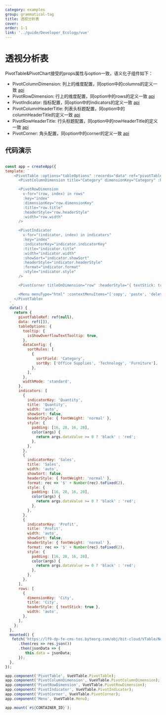 ```yaml
---
category: examples
group: grammatical-tag
title: 透视分析表
cover: 
order: 1-1
link: '../guide/Developer_Ecology/vue'
---
```


# 透视分析表

PivotTable&PivotChart接受的props属性与option一致，语义化子组件如下：

- PivotColumnDimension: 列上的维度配置，同option中的columns的定义一致 [api](../../option/PivotTable-columns-text#headerType)
- PivotRowDimension: 行上的维度配置，同option中的rows的定义一致 [api](../../option/PivotTable-rows-text#headerType)
- PivotIndicator: 指标配置，同option中的indicators的定义一致 [api](../../option/PivotTable-indicators-text#cellType)
- PivotColumnHeaderTitle: 列表头标题配置，同option中的columnHeaderTitle的定义一致 [api](../../option/PivotTable#rowHeaderTitle)
- PivotRowHeaderTitle: 行头标题配置，同option中的rowHeaderTitle的定义一致 [api](../../option/PivotTable#columnHeaderTitle)
- PivotCorner: 角头配置，同option中的corner的定义一致 [api](../../option/PivotTable#corner)

## 代码演示
```javascript livedemo template=vtable-vue

const app = createApp({
template: `
    <PivotTable :options="tableOptions" :records="data" ref="pivotTableRef">
      <PivotColumnDimension title="Category" dimensionKey="Category" :headerStyle="{ textStick: true }" width="auto" />

      <PivotRowDimension
        v-for="(row, index) in rows"
        :key="index"
        :dimensionKey="row.dimensionKey"
        :title="row.title"
        :headerStyle="row.headerStyle"
        :width="row.width"
      />

      <PivotIndicator
        v-for="(indicator, index) in indicators"
        :key="index"
        :indicatorKey="indicator.indicatorKey"
        :title="indicator.title"
        :width="indicator.width"
        :showSort="indicator.showSort"
        :headerStyle="indicator.headerStyle"
        :format="indicator.format"
        :style="indicator.style"
      />

      <PivotCorner titleOnDimension="row" :headerStyle="{ textStick: true }" />

      <Menu menuType="html" :contextMenuItems="['copy', 'paste', 'delete', '...']" />
    </PivotTable>
  `,
  data() {
    return {
      pivotTableRef: ref(null),
      data: ref([]),
      tableOptions: {
        tooltip: {
          isShowOverflowTextTooltip: true,
        },
        dataConfig: {
          sortRules: [
            {
              sortField: 'Category',
              sortBy: ['Office Supplies', 'Technology', 'Furniture'],
            },
          ],
        },
        widthMode: 'standard',
      },
      indicators: [
        {
          indicatorKey: 'Quantity',
          title: 'Quantity',
          width: 'auto',
          showSort: false,
          headerStyle: { fontWeight: 'normal' },
          style: {
            padding: [16, 28, 16, 28],
            color(args) {
              return args.dataValue >= 0 ? 'black' : 'red';
            },
          },
        },
        {
          indicatorKey: 'Sales',
          title: 'Sales',
          width: 'auto',
          showSort: false,
          headerStyle: { fontWeight: 'normal' },
          format: rec => '$' + Number(rec).toFixed(2),
          style: {
            padding: [16, 28, 16, 28],
            color(args) {
              return args.dataValue >= 0 ? 'black' : 'red';
            },
          },
        },
        {
          indicatorKey: 'Profit',
          title: 'Profit',
          width: 'auto',
          showSort: false,
          headerStyle: { fontWeight: 'normal' },
          format: rec => '$' + Number(rec).toFixed(2),
          style: {
            padding: [16, 28, 16, 28],
            color(args) {
              return args.dataValue >= 0 ? 'black' : 'red';
            },
          },
        },
      ],
      rows: [
        {
          dimensionKey: 'City',
          title: 'City',
          headerStyle: { textStick: true },
          width: 'auto',
        },
      ],
    };
  },
  mounted() {
   fetch('https://lf9-dp-fe-cms-tos.byteorg.com/obj/bit-cloud/VTable/North_American_Superstore_Pivot_data.json')
      .then(res => res.json())
      .then(jsonData => {
         this.data = jsonData;
      });
  },
});

app.component('PivotTable', VueVTable.PivotTable);
app.component('PivotColumnDimension', VueVTable.PivotColumnDimension);
app.component('PivotRowDimension', VueVTable.PivotRowDimension);
app.component('PivotIndicator', VueVTable.PivotIndicator);
app.component('PivotCorner', VueVTable.PivotCorner);
app.component('Menu', VueVTable.Menu);

app.mount(`#${CONTAINER_ID}`);
